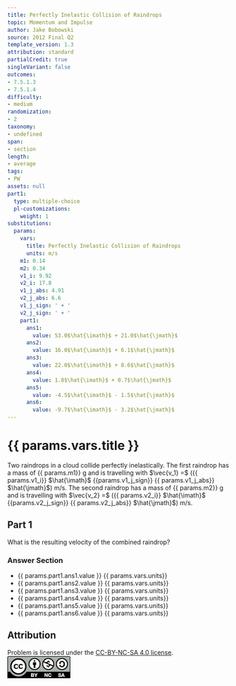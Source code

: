 ```yaml
---
title: Perfectly Inelastic Collision of Raindrops
topic: Momentum and Impulse
author: Jake Bobowski
source: 2012 Final Q2
template_version: 1.3
attribution: standard
partialCredit: true
singleVariant: false
outcomes:
- 7.5.1.3
- 7.5.1.4
difficulty:
- medium
randomization:
- 2
taxonomy:
- undefined
span:
- section
length:
- average
tags:
- PW
assets: null
part1:
  type: multiple-choice
  pl-customizations:
    weight: 1
substitutions:
  params:
    vars:
      title: Perfectly Inelastic Collision of Raindrops
      units: m/s
    m1: 0.14
    m2: 0.34
    v1_i: 9.92
    v2_i: 17.8
    v1_j_abs: 4.91
    v2_j_abs: 6.6
    v1_j_sign: ' + '
    v2_j_sign: ' + '
    part1:
      ans1:
        value: 53.0$\hat{\imath}$ + 21.0$\hat{\jmath}$
      ans2:
        value: 16.0$\hat{\imath}$ + 6.1$\hat{\jmath}$
      ans3:
        value: 22.0$\hat{\imath}$ + 8.6$\hat{\jmath}$
      ans4:
        value: 1.8$\hat{\imath}$ + 0.7$\hat{\jmath}$
      ans5:
        value: -4.5$\hat{\imath}$ - 1.5$\hat{\jmath}$
      ans6:
        value: -9.7$\hat{\imath}$ - 3.2$\hat{\jmath}$
---
```

# {{ params.vars.title }}
Two raindrops in a cloud collide perfectly inelastically. The first raindrop has a mass of {{ params.m1}} g and is travelling with $\vec{v_1} =$ ({{ params.v1_i}} $\hat{\imath}$ {{params.v1_j_sign}} {{ params.v1_j_abs}} $\hat{\jmath}$) m/s.
The second raindrop has a mass of {{ params.m2}} g and is travelling with $\vec{v_2} =$ ({{ params.v2_i}} $\hat{\imath}$ {{params.v2_j_sign}} {{ params.v2_j_abs}} $\hat{\jmath}$) m/s.

## Part 1

What is the resulting velocity of the combined raindrop?

### Answer Section

- {{ params.part1.ans1.value }} {{ params.vars.units}}
- {{ params.part1.ans2.value }} {{ params.vars.units}}
- {{ params.part1.ans3.value }} {{ params.vars.units}}
- {{ params.part1.ans4.value }} {{ params.vars.units}}
- {{ params.part1.ans5.value }} {{ params.vars.units}}
- {{ params.part1.ans6.value }} {{ params.vars.units}}

## Attribution

Problem is licensed under the [CC-BY-NC-SA 4.0 license](https://creativecommons.org/licenses/by-nc-sa/4.0/).<br> ![The Creative Commons 4.0 license requiring attribution-BY, non-commercial-NC, and share-alike-SA license.](https://raw.githubusercontent.com/firasm/bits/master/by-nc-sa.png)
